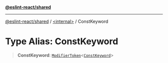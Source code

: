 [**@eslint-react/shared**](../../README.md)

***

[@eslint-react/shared](../../README.md) / [\<internal\>](../README.md) / ConstKeyword

# Type Alias: ConstKeyword

> **ConstKeyword**: [`ModifierToken`](../interfaces/ModifierToken.md)\<[`ConstKeyword`](../enumerations/SyntaxKind.md#constkeyword)\>
